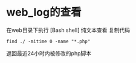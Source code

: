 # web_log的查看

在web目录下执行
[Bash shell] 纯文本查看 复制代码
```
find ./ -mitime 0 -name "*.php"
```
返回最近24小时内被修改的php脚本